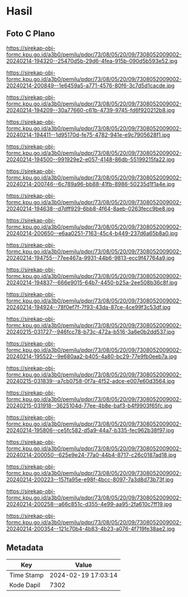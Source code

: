 # Hasil

## Foto C Plano

https://sirekap-obj-formc.kpu.go.id/a3b0/pemilu/pdpr/73/08/05/20/09/7308052009002-20240214-194320--25470d5b-29d6-4fea-915b-090d5b593e52.jpg

https://sirekap-obj-formc.kpu.go.id/a3b0/pemilu/pdpr/73/08/05/20/09/7308052009002-20240214-200849--1e6459a5-a771-4576-80f6-3c7d5d1cacde.jpg

https://sirekap-obj-formc.kpu.go.id/a3b0/pemilu/pdpr/73/08/05/20/09/7308052009002-20240214-194209--30a77660-c61b-4739-9745-fd6f920212b8.jpg

https://sirekap-obj-formc.kpu.go.id/a3b0/pemilu/pdpr/73/08/05/20/09/7308052009002-20240214-194411--1d95170d-fe75-4782-941e-e9c7905628f1.jpg

https://sirekap-obj-formc.kpu.go.id/a3b0/pemilu/pdpr/73/08/05/20/09/7308052009002-20240214-194500--991929e2-e057-4148-86db-55199215fa22.jpg

https://sirekap-obj-formc.kpu.go.id/a3b0/pemilu/pdpr/73/08/05/20/09/7308052009002-20240214-200746--6c789a96-bb88-41fb-8986-50235d1f1a4e.jpg

https://sirekap-obj-formc.kpu.go.id/a3b0/pemilu/pdpr/73/08/05/20/09/7308052009002-20240214-194638--d7dff929-6bb8-4f64-8aeb-0263fecc9be8.jpg

https://sirekap-obj-formc.kpu.go.id/a3b0/pemilu/pdpr/73/08/05/20/09/7308052009002-20240214-200650--e6aa0251-7163-45c4-b449-237d6a65b8a0.jpg

https://sirekap-obj-formc.kpu.go.id/a3b0/pemilu/pdpr/73/08/05/20/09/7308052009002-20240214-194755--77ee467a-9931-44b6-9813-ecc9f47764a9.jpg

https://sirekap-obj-formc.kpu.go.id/a3b0/pemilu/pdpr/73/08/05/20/09/7308052009002-20240214-194837--666e9015-64b7-4450-b25a-2ee508b36c8f.jpg

https://sirekap-obj-formc.kpu.go.id/a3b0/pemilu/pdpr/73/08/05/20/09/7308052009002-20240214-194924--78f0ef7f-7f93-43da-87ce-4ce99f3c53df.jpg

https://sirekap-obj-formc.kpu.go.id/a3b0/pemilu/pdpr/73/08/05/20/09/7308052009002-20240215-031727--946fcc78-b73c-472a-b516-3a6e0b2dd537.jpg

https://sirekap-obj-formc.kpu.go.id/a3b0/pemilu/pdpr/73/08/05/20/09/7308052009002-20240214-195522--9e680aa2-b405-4a80-bc29-77e9fb0eeb7a.jpg

https://sirekap-obj-formc.kpu.go.id/a3b0/pemilu/pdpr/73/08/05/20/09/7308052009002-20240215-031839--a7cb0758-0f7a-4f52-adce-e007e60d3564.jpg

https://sirekap-obj-formc.kpu.go.id/a3b0/pemilu/pdpr/73/08/05/20/09/7308052009002-20240215-031918--3625104d-77ee-4b8e-baf3-b4f9903f65fc.jpg

https://sirekap-obj-formc.kpu.go.id/a3b0/pemilu/pdpr/73/08/05/20/09/7308052009002-20240214-195806--ce5fc582-d5a9-44a7-b335-fec962b38f97.jpg

https://sirekap-obj-formc.kpu.go.id/a3b0/pemilu/pdpr/73/08/05/20/09/7308052009002-20240214-200050--625e9e24-77a0-44b4-8717-c26c0187ad18.jpg

https://sirekap-obj-formc.kpu.go.id/a3b0/pemilu/pdpr/73/08/05/20/09/7308052009002-20240214-200223--157fa95e-e98f-4bcc-8097-7a3d8d73b73f.jpg

https://sirekap-obj-formc.kpu.go.id/a3b0/pemilu/pdpr/73/08/05/20/09/7308052009002-20240214-200258--a66c851c-d355-4e99-aa95-2fa610c7ff19.jpg

https://sirekap-obj-formc.kpu.go.id/a3b0/pemilu/pdpr/73/08/05/20/09/7308052009002-20240214-200354--121c70b4-4b83-4b23-a076-4f719fe38ae2.jpg


## Metadata

| Key        | Value               |
| ---------- | ------------------- |
| Time Stamp | 2024-02-19 17:03:14 |
| Kode Dapil | 7302                |




